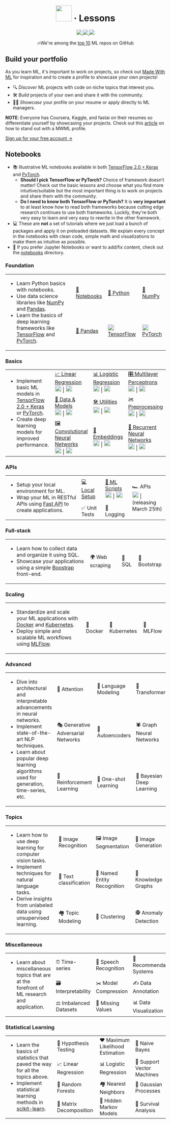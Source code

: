 <div align="center">

# <img src="https://raw.githubusercontent.com/madewithml/images/master/images/mwml_logo.png" width="50"> · Lessons
<a class="ai-header-badge" target="_blank" href="https://github.com/madewithml/lessons">
<img class="ai-header-badge-img" src="https://img.shields.io/github/stars/madewithml/lessons.svg?style=social&label=Star">
</a>
<a class="ai-header-badge" target="_blank" href="https://www.linkedin.com/company/madewithml">
<img src="https://img.shields.io/badge/style--5eba00.svg?label=LinkedIn&logo=linkedin&style=social">
</a>
<a class="ai-header-badge" target="_blank" href="https://twitter.com/madewithml">
<img class="ai-header-badge-img" src="https://img.shields.io/twitter/follow/madewithml.svg?label=Follow&style=social">
</a>
<p>🔥We're among the <a href="https://github.com/topics/deep-learning" target="_blank">top 10</a> ML repos on GitHub</p>

</div>


## Build your portfolio
As you learn ML, it's important to work on projects, so check out <a href="https://madewithml.com">Made With ML</a> for inspiration and to create a profile to showcase your own projects!
<ul>
<li>🔍 <i>Discover</i> ML projects with code on niche topics that interest you.</li>
<li>🛠 <i>Build</i> projects of your own and share it with the community.</li>
<li>👩‍💻 <i>Showcase</i> your profile on your resume or apply directly to ML managers. </li>
</ul>

**NOTE**: Everyone has Coursera, Kaggle, and fastai on their resumes so differentiate yourself by showcasing your projects. Check out this <a href="https://medium.com/@madewithml/7f509ecf2d57?source=friends_link&sk=ace961d53c9f3cf3089e081c0c4ee69c">article</a> on how to stand out with a MWML profile.

[Sign up for your free account →](https://madewithml.com)

## Notebooks
<ul>
    <li>
        📚 Illustrative ML notebooks available in both <a href="https://tensorflow.org">TensorFlow 2.0 + Keras</a> and <a href="https://www.pytorch.org/" target="_blank">PyTorch</a>.
        <ul>
            <li><b>Should I pick TensorFlow or PyTorch?</b> Choice of framework doesn’t matter! Check out the basic lessons and choose what you find more intuitive/suitable but the most important thing is to work on projects and share them with the community.</li>
            <li><b>Do I need to know both TensorFlow or PyTorch?</b> It is <b>very important</b> to at least know how to read both
            frameworks because cutting edge research continues to use both frameworks. Luckily, they're both very easy to learn and very easy to rewrite in the other framework.</li>
        </ul>
    </li>
    <li>💻 These are <b>not</b> a set of tutorials where we just load a bunch of packages and apply it on preloaded datasets. We explain every concept in the notebooks with clean code, simple math and visualizations to make them as intuitive as possible.
    </li>
    <li>
        📓 If you prefer Jupyter Notebooks or want to add/fix content, check out the <a href="https://github.com/madewithml/lessons/tree/master/notebooks" target="_blank">notebooks</a> directory.
    </li>
</ul>


### Foundation
<table class="table table-striped table-bordered table-vcenter">
    <tbody class=ai-notebooks-table-content>
    <tr>
        <td colspan="1" rowspan="2" class="ai-notebooks-table-points ai-orange-link">
        <ul>
            <li>Learn Python basics with notebooks.</li>
            <li>Use data science libraries like <a href="https://www.numpy.org/" target="_blank">NumPy</a> and <a href="https://pandas.pydata.org/" target="_blank">Pandas</a>.</li>
            <li>Learn the basics of deep learning frameworks like <a href="https://www.tensorflow.org/" target="_blank">TensorFlow</a> and <a href="https://pytorch.org/" target="_blank">PyTorch</a>.</li>
        </ul>
        </td>
        <td><a href="https://colab.research.google.com/github/madewithml/lessons/blob/master/notebooks/01_Foundations/01_Notebooks.ipynb">📓 Notebooks</a></td>
        <td><a href="https://colab.research.google.com/github/madewithml/lessons/blob/master/notebooks/01_Foundations/02_Python.ipynb">🐍 Python</a></td>
        <td><a href="https://colab.research.google.com/github/madewithml/lessons/blob/master/notebooks/01_Foundations/03_NumPy.ipynb">🔢 NumPy</a></td>
    </tr>
    <tr>
        <td><a href="https://colab.research.google.com/github/madewithml/lessons/blob/master/notebooks/01_Foundations/04_Pandas.ipynb">🐼 Pandas</a></td>
        <td><a href="https://colab.research.google.com/github/madewithml/lessons/blob/master/notebooks/01_Foundations/04_Pandas.ipynb"><img src="https://raw.githubusercontent.com/madewithml/images/master/images/tensorflow.png" width="20rem"> TensorFlow</a></td>
        <td><a href="https://colab.research.google.com/github/madewithml/lessons/blob/master/notebooks/01_Foundations/04_Pandas.ipynb"><img src="https://raw.githubusercontent.com/madewithml/images/master/images/pytorch.png" width="20rem"> PyTorch</a></td>
    </tr>
    </tbody>
</table>

### Basics
<table class="table table-striped table-bordered table-vcenter">
    <tbody class=ai-notebooks-table-content>
    <tr>
        <td colspan="1" rowspan="4" class="ai-notebooks-table-points ai-orange-link">
        <ul>
            <li>Implement basic ML models in <a href="https://www.tensorflow.org/" target="_blank">TensorFlow 2.0 + Keras</a> or <a href="https://www.pytorch.org/" target="_blank">PyTorch</a>.</li>
            <li>Create deep learning models for improved performance.</li>
        </ul>
        </td>
        <td>
            <a href="https://github.com/madewithml/lessons/tree/master/notebooks/02_Basics/01_Linear_Regression">📈 Linear Regression</a>
            <div><a href="https://colab.research.google.com/github/madewithml/lessons/blob/master/notebooks/02_Basics/01_Linear_Regression/01_TF_Linear_Regression.ipynb"><img src="https://raw.githubusercontent.com/madewithml/images/master/images/tensorflow.png" width="20rem"></a> | <a href="https://colab.research.google.com/github/madewithml/lessons/blob/master/notebooks/02_Basics/01_Linear_Regression/01_PT_Linear_Regression.ipynb"><img src="https://raw.githubusercontent.com/madewithml/images/master/images/pytorch.png" width="20rem"></a></div>
        </td>
        <td>
            <a href="https://github.com/madewithml/lessons/blob/master/notebooks/02_Basics/02_Logistic_Regression">📊 Logistic Regression</a>
            <div><a href="https://colab.research.google.com/github/madewithml/lessons/blob/master/notebooks/02_Basics/02_Logistic_Regression/02_TF_Logistic_Regression.ipynb"><img src="https://raw.githubusercontent.com/madewithml/images/master/images/tensorflow.png" width="20rem"></a> | <a href="https://colab.research.google.com/github/madewithml/lessons/blob/master/notebooks/02_Basics/02_Logistic_Regression/02_PT_Logistic_Regression.ipynb"><img src="https://raw.githubusercontent.com/madewithml/images/master/images/pytorch.png" width="20rem"></a></div>
        </td>
        <td>
            <a href="https://github.com/madewithml/lessons/blob/master/notebooks/02_Basics/03_Multilayer_Perceptrons">️🎛 Multilayer Perceptrons</a>
            <div><a href="https://colab.research.google.com/github/madewithml/lessons/blob/master/notebooks/02_Basics/03_Multilayer_Perceptrons/03_TF_Multilayer_Perceptrons.ipynb"><img src="https://raw.githubusercontent.com/madewithml/images/master/images/tensorflow.png" width="20rem"></a> | <a href="https://colab.research.google.com/github/madewithml/lessons/blob/master/notebooks/02_Basics/03_Multilayer_Perceptrons/03_PT_Multilayer_Perceptrons.ipynb"><img src="https://raw.githubusercontent.com/madewithml/images/master/images/pytorch.png" width="20rem"></a></div>
        </td>
    </tr>
    <tr>
    <td>
        <a href="https://github.com/madewithml/lessons/blob/master/notebooks/02_Basics/04_Data_and_Models">🔎 Data & Models</a>
        <div><a href="https://colab.research.google.com/github/madewithml/lessons/blob/master/notebooks/02_Basics/04_Data_and_Models/04_TF_Data_and_Models.ipynb"><img src="https://raw.githubusercontent.com/madewithml/images/master/images/tensorflow.png" width="20rem"></a> | <a href="https://colab.research.google.com/github/madewithml/lessons/blob/master/notebooks/02_Basics/04_Data_and_Models/04_PT_Data_and_Models.ipynb"><img src="https://raw.githubusercontent.com/madewithml/images/master/images/pytorch.png" width="20rem"></a></div>
    </td>
    <td>
        <a href="https://github.com/madewithml/lessons/blob/master/notebooks/02_Basics/05_Utilities">🛠 Utilities</a>
        <div><a href="https://colab.research.google.com/github/madewithml/lessons/blob/master/notebooks/02_Basics/05_Utilities/05_TF_Utilities.ipynb"><img src="https://raw.githubusercontent.com/madewithml/images/master/images/tensorflow.png" width="20rem"></a> | <a href="https://colab.research.google.com/github/madewithml/lessons/blob/master/notebooks/02_Basics/05_Utilities/05_PT_Utilities.ipynb"><img src="https://raw.githubusercontent.com/madewithml/images/master/images/pytorch.png" width="20rem"></a></div>
    </td>
    <td>
        <a href="https://github.com/madewithml/lessons/blob/master/notebooks/02_Basics/06_Preprocessing">️✂️ Preprocessing</a>
        <div><a href="https://colab.research.google.com/github/madewithml/lessons/blob/master/notebooks/02_Basics/06_Preprocessing/06_TF_Preprocessing.ipynb"><img src="https://raw.githubusercontent.com/madewithml/images/master/images/tensorflow.png" width="20rem"></a> | <a href="https://colab.research.google.com/github/madewithml/lessons/blob/master/notebooks/02_Basics/06_Preprocessing/06_PT_Preprocessing.ipynb"><img src="https://raw.githubusercontent.com/madewithml/images/master/images/pytorch.png" width="20rem"></a></div>
    </td>
    </tr>
    <tr>
        <td>
            <a href="https://github.com/madewithml/lessons/blob/master/notebooks/02_Basics/07_Convolutional_Neural_Networks">️🖼 Convolutional Neural Networks</a>
            <div><a href="https://colab.research.google.com/github/madewithml/lessons/blob/master/notebooks/02_Basics/07_Convolutional_Neural_Networks/07_TF_Convolutional_Neural_Networks.ipynb"><img src="https://raw.githubusercontent.com/madewithml/images/master/images/tensorflow.png" width="20rem"></a> | <a href="https://colab.research.google.com/github/madewithml/lessons/blob/master/notebooks/02_Basics/07_Convolutional_Neural_Networks/07_PT_Convolutional_Neural_Networks.ipynb"><img src="https://raw.githubusercontent.com/madewithml/images/master/images/pytorch.png" width="20rem"></a></div>
        </td>
        <td>
            <a href="https://github.com/madewithml/lessons/blob/master/notebooks/02_Basics/08_Embeddings">👑 Embeddings</a>
            <div><a href="https://colab.research.google.com/github/madewithml/lessons/blob/master/notebooks/02_Basics/08_Embeddings/08_TF_Embeddings.ipynb"><img src="https://raw.githubusercontent.com/madewithml/images/master/images/tensorflow.png" width="20rem"></a> | <a href="https://colab.research.google.com/github/madewithml/lessons/blob/master/notebooks/02_Basics/08_Embeddings/08_PT_Embeddings.ipynb"><img src="https://raw.githubusercontent.com/madewithml/images/master/images/pytorch.png" width="20rem"></a></div>
        </td>
        <td>
            <a href="https://github.com/madewithml/lessons/tree/master/notebooks/02_Basics/09_Recurrent_Neural_Networks">📗 Recurrent Neural Networks</a>
            <div><a href="https://colab.research.google.com/github/madewithml/lessons/blob/master/notebooks/02_Basics/09_Recurrent_Neural_Networks/09_TF_Recurrent_Neural_Networks.ipynb"><img src="https://raw.githubusercontent.com/madewithml/images/master/images/tensorflow.png" width="20rem"></a> | <a href="https://colab.research.google.com/github/madewithml/lessons/blob/master/notebooks/02_Basics/09_Recurrent_Neural_Networks/09_PT_Recurrent_Neural_Networks.ipynb"><img src="https://raw.githubusercontent.com/madewithml/images/master/images/pytorch.png" width="20rem"></a></div>
        </td>
    </tr>
    </tbody>
</table>

### APIs
<table class="table table-striped table-bordered table-vcenter">
    <tbody class=ai-notebooks-table-content>
    <tr>
        <td colspan="1" rowspan="3" class="ai-notebooks-table-points ai-orange-link">
        <ul>
            <li>Setup your local environment for ML.</li>
            <li>Wrap your ML in RESTful APIs using <a href="https://github.com/tiangolo/fastapi" target="_blank">Fast API</a> to create applications.</li>
        </ul>
        </td>
        <td><a href="https://colab.research.google.com/github/madewithml/lessons/blob/master/notebooks/03_APIs/01_Local_Setup.ipynb">💻 Local Setup</a></td>
        <td>
            <a href="https://github.com/madewithml/lessons/tree/master/notebooks/03_APIs/02_ML_Scripts">🐍 ML Scripts</a>
            <div><a href="https://colab.research.google.com/github/madewithml/lessons/blob/master/notebooks/03_APIs/02_ML_Scripts/02_TF_ML_Scripts.ipynb"><img src="https://raw.githubusercontent.com/madewithml/images/master/images/tensorflow.png" width="20rem"></a> | <a href="https://colab.research.google.com/github/madewithml/lessons/blob/master/notebooks/03_APIs/02_ML_Scripts/02_PT_ML_Scripts.ipynb"><img src="https://raw.githubusercontent.com/madewithml/images/master/images/pytorch.png" width="20rem"></a></div>
        </td>
        <td rowspan="2">
            <a>🏎 APIs</a>
            <div><a><img src="https://raw.githubusercontent.com/madewithml/images/master/images/yt.png" width="20"></a> | <a><img src="https://raw.githubusercontent.com/madewithml/images/master/images/github_logo.png" width="17"></a></div> (releasing March 25th)
        </td>
    </tr>
    <tr>
        <td><a>✅ Unit Tests</a></td>
        <td><a>🌲 Logging</a></td>
    </tr>
    </tbody>
</table>

### Full-stack
<table class="table table-striped table-bordered table-vcenter">
    <tbody class=ai-notebooks-table-content>
    <tr>
        <td colspan="1" rowspan="3" class="ai-notebooks-table-points ai-orange-link">
        <ul>
            <li>Learn how to collect data and organize it using SQL.</li>
            <li>Showcase your applications using a simple <a href="https://getbootstrap.com">Boostrap</a> front-end.</li>
        </ul>
        </td>
        <td><a>🌍 Web scraping</a></td>
        <td><a>🔋 SQL</a></td>
        <td><a>🎨 Bootstrap</a></td>
    </tr>
    </tbody>
</table>


### Scaling
<table class="table table-striped table-bordered table-vcenter">
    <tbody class=ai-notebooks-table-content>
    <tr>
        <td colspan="1" rowspan="3" class="ai-notebooks-table-points ai-orange-link">
        <ul>
            <li>Standardize and scale your ML applications with <a href="https://www.docker.com/" target="_blank">Docker</a> and <a href="https://kubernetes.io/" target="_blank">Kubernetes</a>.</li>
            <li>Deploy simple and scalable ML workflows using <a href="https://mlflow.org/" target="_blank">MLFlow</a>.</li>
        </ul>
        </td>
        <td><a>🐳 Docker</a></td>
        <td><a>🚢 Kubernetes</a></td>
        <td><a>🌊 MLFlow</a></td>
    </tr>
    </tbody>
</table>

### Advanced
<table class="table table-striped table-bordered table-vcenter">
  <tbody class=ai-notebooks-table-content>
    <tr>
      <td colspan="1" rowspan="4" class="ai-notebooks-table-points ai-orange-link">
      <ul>
          <li>Dive into architectural and interpretable advancements in neural networks.</li>
          <li>Implement state-of-the-art NLP techniques.</li>
          <li>Learn about popular deep learning algorithms used for generation, time-series, etc.</li>
      </ul>
      </td>
      <td><a>🧐 Attention</a></td>
      <td><a>📘 Language Modeling</a></td>
      <td><a>🤗 Transformers</a></td>
      <td><a>🤯 SHA-RNN</a></td>
    </tr>
    <tr>
      <td><a>🎭 Generative Adversarial Networks</a></td>
      <td><a>🔮 Autoencoders</a></td>
      <td><a>🕷️ Graph Neural Networks</a></td>
      <td><a>⏱ Temporal CNNs</a></td>
    </tr>
    <tr>
      <td><a>🍒 Reinforcement Learning</a></td>
      <td><a>🎯 One-shot Learning</a></td>
      <td><a>🎱 Bayesian Deep Learning</a></td>
      <td><a>🐙 Causal Inference</a></td>
    </tr>
  </tbody>
</table>


### Topics
<table class="table table-striped table-bordered table-vcenter">
    <tbody class=ai-notebooks-table-content>
        <tr>
            <td colspan="1" rowspan="3" class="ai-notebooks-table-points ai-orange-link">
            <ul>
                <li>Learn how to use deep learning for computer vision tasks.</li>
                <li>Implement techniques for natural language tasks.</li>
                <li>Derive insights from unlabeled data using unsupervised learning.</li>
            </ul>
            </td>
            <td><a>📸 Image Recognition</a></td>
            <td><a>🖼️ Image Segmentation</a></td>
            <td><a>🎨 Image Generation</a></td>
        </tr>
        <tr>
            <td><a>📖 Text classification</a></td>
            <td><a>💬 Named Entity Recognition</a></td>
            <td><a>🧠 Knowledge Graphs</a></td>
        </tr>
        <tr>
            <td><a>🏘️ Topic Modeling</a></td>
            <td><a>🍡 Clustering</a></td>
            <td><a>🕵️ Anomaly Detection</a></td>
        </tr>
    </tbody>
</table>

### Miscellaneous
<table class="table table-striped table-bordered table-vcenter">
    <tbody class=ai-notebooks-table-content>
    <tr>
        <td colspan="1" rowspan="3" class="ai-notebooks-table-points ai-orange-link">
        <ul>
            <li>Learn about miscellaneous topics that are at the forefront of ML research and application.</li>
        </ul>
        </td>
        <td><a>⏰ Time-series</a></td>
        <td><a>🎤 Speech Recognition</a></td>
        <td><a>🛒 Recommendation Systems</a></td>
    </tr>
    <tr>
        <td><a>🗃️ Interpretability</a></td>
        <td><a>✂️ Model Compression</a></td>
        <td><a>✍️ Data Annotation</a></td>
    </tr>
    <tr>
        <td><a>⚖️ Imbalanced Datasets</a></td>
        <td><a>👻 Missing Values</a></td>
        <td><a>📊 Data Visualization</a></td>
    </tr>
    </tbody>
</table>

### Statistical Learning
<table class="table table-striped table-bordered table-vcenter">
  <tbody class=ai-notebooks-table-content>
    <tr>
      <td colspan="1" rowspan="4" class="ai-notebooks-table-points ai-orange-link">
      <ul>
          <li>Learn the basics of statistics that paved the way for all the topics above.</li>
          <li>Implement statistical learning methods in <a href="https://scikit-learn.org/">scikit-learn</a>.</li>
      </ul>
      </td>
      <td><a>🧪 Hypothesis Testing</a></td>
      <td><a>❤️ Maximum Likelihood Estimation</a></td>
      <td><a>👶 Naive Bayes</a></td>
    </tr>
    <tr>
      <td><a>📈 Linear Regression</a></td>
      <td><a>📊 Logistic Regression</a></td>
      <td><a>🦺 Support Vector Machines</a></td>
    </tr>
    <tr>
      <td>🌳 Random Forests</td>
      <td><a>🏘 Nearest Neighbors</a></td>
      <td><a>🍿 Gaussian Processes</a></td>
    </tr>
    <tr>
      <td><a>🥅 Matrix Decomposition</a></td>
      <td><a>🎩 Hidden Markov Models</a></td>
      <td><a>🦠 Survival Analysis</a></td>
    </tr>
  </tbody>
</table>


